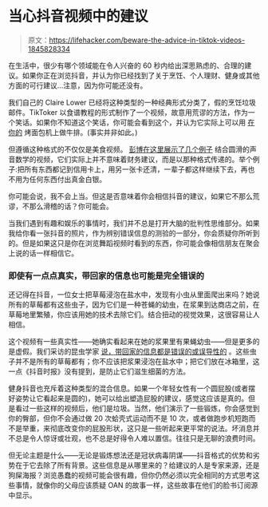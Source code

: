 # 当心抖音视频中的建议

> 原文：<https://lifehacker.com/beware-the-advice-in-tiktok-videos-1845828334>

在生活中，很少有哪个领域能在令人兴奋的 60 秒内给出深思熟虑的、合理的建议。如果你正在浏览抖音，并认为你已经找到了关于烹饪、个人理财、健身或其他方面的可行建议...注意，因为你可能还没有。



我们自己的 Claire Lower 已经将这种类型的一种经典形式分类了，假的烹饪垃圾邮件。TikToker 以食谱教程的形式制作了一个视频，故意用荒谬的方法，作为一个笑话。如果你不知道这个笑话，你可能会看到这个，并认为它实际上可以用 [在你的](https://lifehacker.com/do-not-cook-a-steak-in-your-toaster-ffs-1845655639) 烤面包机上做牛排。(事实并非如此。)

但遵循这种格式的不仅仅是美食视频。 [彭博在这里展示了几个例子](https://www.bloomberg.com/news/articles/2020-12-04/viral-tiktok-videos-with-personal-finance-advice-may-not-be-the-most-trustworthy) 结合圆滑的声音数学的视频，它们实际上并不意味着财务建议，而是以那种格式传递的。举个例子:把所有东西都记到信用卡上，用另一张卡还清，一辈子都这样继续下去，再也不用为任何东西付出真金白银。

你可能会说，我不会上当。但这是否意味着你会相信抖音的建议，如果它不那么荒谬，不那么滑稽的话？你可能会。

当我们遇到有趣和娱乐的事情时，我们并不总是打开大脑的批判性思维部分。如果我给你看一张抖音的照片，作为辨别错误信息的测验的一部分，你会质疑你所听到的。但是如果这只是你在浏览舞蹈视频时看到的东西，你可能会像相信朋友在聚会上说的话一样相信它。

### 即使有一点点真实，带回家的信息也可能是完全错误的

还记得在抖音，一位女士把草莓浸泡在盐水中，发现有小虫从里面爬出来吗？她说所有的草莓都有这些虫子，因为它们是一种苍蝇的幼虫，在浆果到达商店之前，在草莓地里繁殖，你应该用她的技术去除它们。结合扭动的视觉效果，这很容易让人相信。

这个视频有一些真实性——她确实看起来在她的浆果里有果蝇幼虫——但是更多的是虚假。我们采访的昆虫学家 [说，带回家的信息都是错误的或误导性的](https://lifehacker.com/are-there-really-little-bugs-in-your-strawberries-1843607740) 。这些虫子并不是所有的草莓都有；你不应该把浆果浸泡在盐水中；把它们放在冰箱里，这一点《抖音时报》没有提到，是防止它们滋生细菌的方法。

健身抖音也充斥着这种类型的混合信息。如果一个年轻女性有一个圆屁股(或者摆好姿势让它看起来是圆的)，她可以给出塑造屁股的建议，感觉这应该是真的。但是看过一些这样的视频后，他们是垃圾。当然，他们演示了一些锻炼，你会感觉到你的臀部，但你不会通过做 20 次蛤壳式运动而不是 10 次，或者做跑步机短跑而不是举重，来彻底改变你的屁股形状，这只是一些听起来更平常的说法。坏消息并不总是令人惊讶或壮观，也不总是好得令人难以置信。往往只是无聊的浪费时间。

但无论主题是什么——无论是锻炼想法还是冠状病毒阴谋——抖音格式的优势和劣势在于它去除了所有背景。这些信息是从哪里来的？给建议的人是专家来源，还是狗屎海报？浏览愚蠢的视频可能会很有趣，但你仍然必须以完全相同的方式思考这些事情，就像你的父母应该质疑 OAN 的故事一样，这些故事在他们的脸书订阅源中显示。